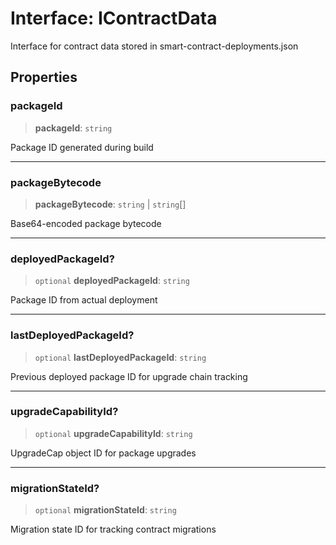 # Interface: IContractData

Interface for contract data stored in smart-contract-deployments.json

## Properties

### packageId

> **packageId**: `string`

Package ID generated during build

***

### packageBytecode

> **packageBytecode**: `string` \| `string`[]

Base64-encoded package bytecode

***

### deployedPackageId?

> `optional` **deployedPackageId**: `string`

Package ID from actual deployment

***

### lastDeployedPackageId?

> `optional` **lastDeployedPackageId**: `string`

Previous deployed package ID for upgrade chain tracking

***

### upgradeCapabilityId?

> `optional` **upgradeCapabilityId**: `string`

UpgradeCap object ID for package upgrades

***

### migrationStateId?

> `optional` **migrationStateId**: `string`

Migration state ID for tracking contract migrations
